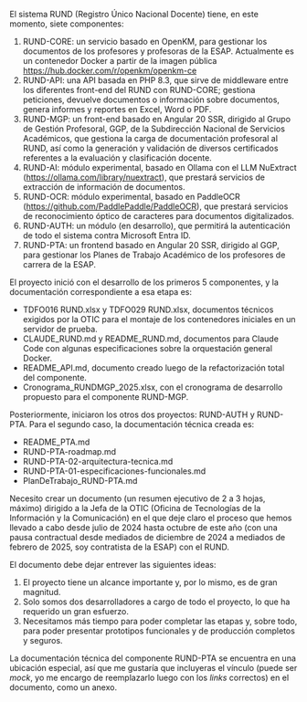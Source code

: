 El sistema RUND (Registro Único Nacional Docente) tiene, en este momento, siete componentes:

1. RUND-CORE: un servicio basado en OpenKM, para gestionar los documentos de los profesores y profesoras de la ESAP. Actualmente es un contenedor Docker a partir de la imagen pública https://hub.docker.com/r/openkm/openkm-ce
2. RUND-API: una API basada en PHP 8.3, que sirve de middleware entre los diferentes front-end del RUND con RUND-CORE; gestiona peticiones, devuelve documentos o información sobre documentos, genera informes y reportes en Excel, Word o PDF.
3. RUND-MGP: un front-end basado en Angular 20 SSR, dirigido al Grupo de Gestión Profesoral, GGP, de la Subdirección Nacional de Servicios Académicos, que gestiona la carga de documentación profesoral al RUND, así como la generación y validación de diversos certificados referentes a la evaluación y clasificación docente.
4. RUND-AI: módulo experimental, basado en Ollama con el LLM NuExtract (https://ollama.com/library/nuextract), que prestará servicios de extracción de información de documentos.
5. RUND-OCR: módulo experimental, basado en PaddleOCR (https://github.com/PaddlePaddle/PaddleOCR), que prestará servicios de reconocimiento óptico de caracteres para documentos digitalizados.
6. RUND-AUTH: un módulo (en desarrollo), que permitirá la autenticación de todo el sistema contra Microsoft Entra ID.
7. RUND-PTA: un frontend basado en Angular 20 SSR, dirigido al GGP, para gestionar los Planes de Trabajo Académico de los profesores de carrera de la ESAP.

El proyecto inició con el desarrollo de los primeros 5 componentes, y la documentación correspondiente a esa etapa es:
* TDFO016 RUND.xlsx y TDFO029 RUND.xlsx, documentos técnicos exigidos por la OTIC para el montaje de los contenedores iniciales en un servidor de prueba.
* CLAUDE_RUND.md y README_RUND.md, documentos para Claude Code con algunas especificaciones sobre la orquestación general Docker.
* README_API.md, documento creado luego de la refactorización total del componente.
* Cronograma_RUNDMGP_2025.xlsx, con el cronograma de desarrollo propuesto para el componente RUND-MGP.

Posteriormente, iniciaron los otros dos proyectos: RUND-AUTH y RUND-PTA. Para el segundo caso, la documentación técnica creada es:
* README_PTA.md
* RUND-PTA-roadmap.md
* RUND-PTA-02-arquitectura-tecnica.md
* RUND-PTA-01-especificaciones-funcionales.md
* PlanDeTrabajo_RUND-PTA.md

Necesito crear un documento (un resumen ejecutivo de 2 a 3 hojas, máximo) dirigido a la Jefa de la OTIC (Oficina de Tecnologías de la Información y la Comunicación) en el que deje claro el proceso que hemos llevado a cabo desde julio de 2024 hasta octubre de este año (con una pausa contractual desde mediados de diciembre de 2024 a mediados de febrero de 2025, soy contratista de la ESAP) con el RUND.

El documento debe dejar entrever las siguientes ideas:
1. El proyecto tiene un alcance importante y, por lo mismo, es de gran magnitud.
2. Solo somos dos desarrolladores a cargo de todo el proyecto, lo que ha requerido un gran esfuerzo.
3. Necesitamos más tiempo para poder completar las etapas y, sobre todo, para poder presentar prototipos funcionales y de producción completos y seguros.

La documentación técnica del componente RUND-PTA se encuentra en una ubicación especial, así que me gustaría que incluyeras el vínculo (puede ser _mock_, yo me encargo de reemplazarlo luego con los _links_ correctos) en el documento, como un anexo.